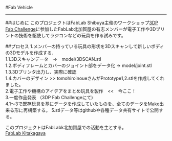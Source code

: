 #Fab Vehicle
***
##はじめに
このプロジェクトはFabLab Shibuya主催のワークショップ[3DP Fab Challenge](http://www.fablabshibuya.org/fc-3dp)に参加したFabLab北加賀屋の有志メンバーが電子工作や3Dプリントの技術を駆使してラジコンなどの玩具を作る試みです。
  

##プロセス
1.メンバーの持っている玩具の形状を3Dスキャンして新しいボディの3Dモデルを作成する．  
1.1.3Dスキャンデータ　→　model/3DSCAN.stl  
1.2.ボディフレームとカバーのジョイント部をデータ化 → model/joint.stl  
1.3.3Dプリンタ出力し、実際に確認  
1.4.カバーのデザイン  >> tomohiroinoueさんがPrototype1,2.stlを作成してくれました。  
2.電子工作や機構のアイデアをまとめ玩具を製作　<<　今ここ！  
3.一度作品発表 （3DP Fab Challengeにて)  
4.1〜3で既存玩具を基にデータを作成していたものを、全てのデータをMake出来る形に再構築する。
5.stlデータ等はgithubや各種データ共有サイトで公開する。


このプロジェクトはFabLabk北加賀屋での活動を主とする。     
[FabLab Kitakagaya](http://fablabkitakagaya.org/ "FabLab北加賀屋")  